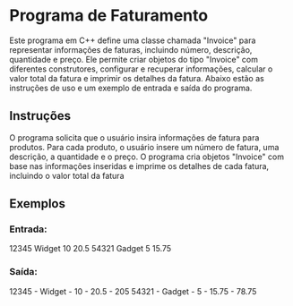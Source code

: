 # Programa de Faturamento


Este programa em C++ define uma classe chamada "Invoice" para representar informações de faturas, incluindo número, descrição, quantidade e preço. Ele permite criar objetos do tipo "Invoice" com diferentes construtores, configurar e recuperar informações, calcular o valor total da fatura e imprimir os detalhes da fatura. Abaixo estão as instruções de uso e um exemplo de entrada e saída do programa.

## Instruções 

O programa solicita que o usuário insira informações de fatura para produtos.
Para cada produto, o usuário insere um número de fatura, uma descrição, a quantidade e o preço.
O programa cria objetos "Invoice" com base nas informações inseridas e imprime os detalhes de cada fatura, incluindo o valor total da fatura

## Exemplos 

### Entrada: 

12345
Widget
10 20.5
54321
Gadget
5 15.75

### Saída:

12345 - Widget - 10 - 20.5 - 205
54321 - Gadget - 5 - 15.75 - 78.75
